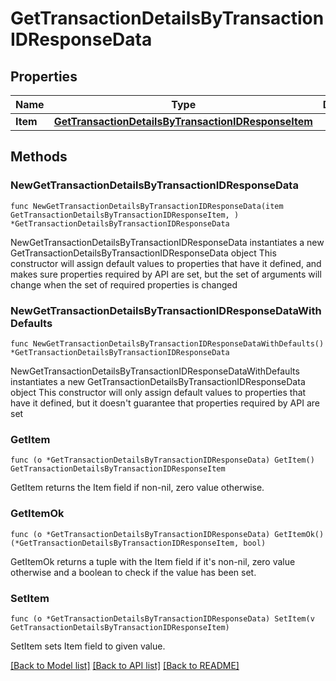 # GetTransactionDetailsByTransactionIDResponseData

## Properties

Name | Type | Description | Notes
------------ | ------------- | ------------- | -------------
**Item** | [**GetTransactionDetailsByTransactionIDResponseItem**](GetTransactionDetailsByTransactionIDResponseItem.md) |  | 

## Methods

### NewGetTransactionDetailsByTransactionIDResponseData

`func NewGetTransactionDetailsByTransactionIDResponseData(item GetTransactionDetailsByTransactionIDResponseItem, ) *GetTransactionDetailsByTransactionIDResponseData`

NewGetTransactionDetailsByTransactionIDResponseData instantiates a new GetTransactionDetailsByTransactionIDResponseData object
This constructor will assign default values to properties that have it defined,
and makes sure properties required by API are set, but the set of arguments
will change when the set of required properties is changed

### NewGetTransactionDetailsByTransactionIDResponseDataWithDefaults

`func NewGetTransactionDetailsByTransactionIDResponseDataWithDefaults() *GetTransactionDetailsByTransactionIDResponseData`

NewGetTransactionDetailsByTransactionIDResponseDataWithDefaults instantiates a new GetTransactionDetailsByTransactionIDResponseData object
This constructor will only assign default values to properties that have it defined,
but it doesn't guarantee that properties required by API are set

### GetItem

`func (o *GetTransactionDetailsByTransactionIDResponseData) GetItem() GetTransactionDetailsByTransactionIDResponseItem`

GetItem returns the Item field if non-nil, zero value otherwise.

### GetItemOk

`func (o *GetTransactionDetailsByTransactionIDResponseData) GetItemOk() (*GetTransactionDetailsByTransactionIDResponseItem, bool)`

GetItemOk returns a tuple with the Item field if it's non-nil, zero value otherwise
and a boolean to check if the value has been set.

### SetItem

`func (o *GetTransactionDetailsByTransactionIDResponseData) SetItem(v GetTransactionDetailsByTransactionIDResponseItem)`

SetItem sets Item field to given value.



[[Back to Model list]](../README.md#documentation-for-models) [[Back to API list]](../README.md#documentation-for-api-endpoints) [[Back to README]](../README.md)


